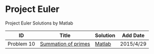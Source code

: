 Project Euler
========

Project Euler Solutions by Matlab

| ID | Title | Solution | Add Date |
| ------------ | ------------ | ------------ | ------------ |
|Problem 10|[Summation of primes](https://projecteuler.net/problem=10/)|[Matlab](.Matlab/Summation_of_primes.m)|2015/4/29|